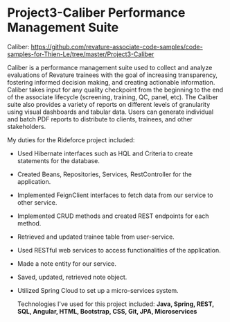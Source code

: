 # Project3-Caliber Performance Management Suite

Caliber: https://github.com/revature-associate-code-samples/code-samples-for-Thien-Le/tree/master/Project3-Caliber

Caliber is a performance management suite used to collect and analyze evaluations of Revature trainees with the goal of increasing transparency, fostering informed decision making, and creating actionable information. Caliber takes input for any quality checkpoint from the beginning to the end of the associate lifecycle (screening, training, QC, panel, etc). The Caliber suite also provides a variety of reports on different levels of granularity using visual dashboards and tabular data. Users can generate individual and batch PDF reports to distribute to clients, trainees, and other stakeholders.

My duties for the Rideforce project included:

* Used Hibernate interfaces such as HQL and Criteria to create statements for the database.
* Created Beans, Repositories, Services, RestController for the application.
* Implemented FeignClient interfaces to fetch data from our service to other service.
* Implemented CRUD methods and created REST endpoints for each method.
* Retrieved and updated trainee table from user-service.
* Used RESTful web services to access functionalities of the application.
* Made a note entity for our service.
* Saved, updated, retrieved note object.
* Utilized Spring Cloud to set up a micro-services system.
  
  Technologies I've used for this project included: **Java, Spring, REST, SQL, Angular, HTML, Bootstrap, CSS, Git, JPA, Microservices**
